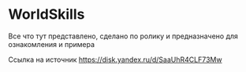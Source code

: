 # WorldSkills

Все что тут представлено, сделано по ролику и предназначено для ознакомления и примера

Ссылка на источник https://disk.yandex.ru/d/SaaUhR4CLF73Mw
